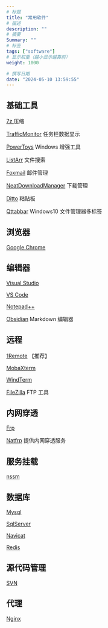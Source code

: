 ```yaml
---
# 标题
title: "常用软件"
# 描述
description: ""
# 摘要
Summary: ""
# 标签
tags: ["software"]
# 显示权重（越小显示越靠前）
weight: 1000

# 撰写日期
date: "2024-05-10 13:59:55"
---
```


## 基础工具

<a href="https://www.7-zip.org/" target="_blank">7z </a> 压缩

<a href="https://github.com/zhongyang219/TrafficMonitor" target="_blank">TrafficMonitor</a> 任务栏数据显示

<a href="https://github.com/microsoft/PowerToys" target="_blank">PowerToys</a> Windows 增强工具

<a href="https://www.listarypro.com/" target="_blank">ListArr</a> 文件搜索

<a href="https://www.foxmail.com/" target="_blank">Foxmail</a> 邮件管理

<a href="https://www.neatdownloadmanager.com/" target="_blank">NeatDownloadManager</a> 下载管理

<a href="https://ditto-cp.sourceforge.io/" target="_blank">Ditto</a> 粘贴板

<a href="http://qttabbar.wikidot.com/" target="_blank">Qttabbar</a> Windows10 文件管理器多标签

## 浏览器

<a href="https://www.google.cn/chrome/" target="_blank">Google Chrome</a>

## 编辑器

<a href="https://visualstudio.microsoft.com/zh-hans/vs/" target="_blank">Visual Studio</a>

<a href="https://code.visualstudio.com/" target="_blank">VS Code</a>

<a href="http://notepad-plus-plus.org/" target="_blank">Notepad++</a>

<a href="https://obsidian.md/" target="_blank">Obsidian</a> Markdown 编辑器

## 远程

<a href="https://1remote.org/zh-cn/" target="_blank">1Remote</a> 【推荐】

<a href="https://mobaxterm.mobatek.net/download.html" target="_blank">MobaXterm</a>

<a href="https://github.com/kingToolbox/WindTerm" target="_blank">WindTerm</a>

<a href="https://filezilla-project.org/" target="_blank">FileZilla</a> FTP 工具

## 内网穿透

<a href="https://gofrp.org/zh-cn/" target="_blank">Frp</a>

<a href="https://www.natfrp.com/" target="_blank">Natfrp</a> 提供内网穿透服务

## 服务挂载

<a href="https://nssm.cc/download" target="_blank">nssm</a>

## 数据库

<a href="https://dev.mysql.com/downloads/mysql/" target="_blank">Mysql</a>

<a href="https://www.microsoft.com/zh-cn/sql-server/sql-server-downloads" target="_blank">SqlServer</a>

<a href="http://www.navicat.com.cn/" target="_blank">Navicat</a>

<a href="https://redis.io/downloads/" target="_blank">Redis</a>

## 源代码管理

<a href="https://tortoisesvn.net/" target="_blank">SVN</a>

## 代理

<a href="https://nginx.org/" target="_blank">Nginx</a>
